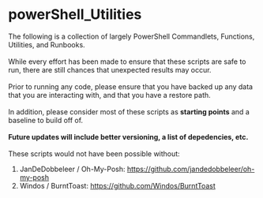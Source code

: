 # powerShell_Utilities
The following is a collection of largely PowerShell Commandlets, Functions, Utilities, and Runbooks. <br>  
While every effort has been made to ensure that these scripts are safe to run, there are still chances that unexpected results may occur.<br>   
Prior to running any code, please ensure that you have backed up any data that you are interacting with, and that you have a restore path.<br>  
In addition, please consider most of these scripts as **starting points** and a baseline to build off of.<br>  
**Future updates will include better versioning, a list of depedencies, etc.**<br>
<br>
These scripts would not have been possible without:
1. JanDeDobbeleer / Oh-My-Posh:    https://github.com/jandedobbeleer/oh-my-posh<br>  
2. Windos / BurntToast:            https://github.com/Windos/BurntToast<br>  
